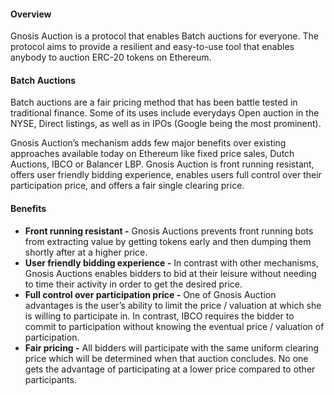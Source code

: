 #### Overview

Gnosis Auction is a protocol that enables Batch auctions for everyone. The protocol aims to provide a resilient and easy-to-use tool that enables anybody to auction ERC-20 tokens on Ethereum. 

#### Batch Auctions

Batch auctions are a fair pricing method that has been battle tested in traditional finance. Some of its uses include everydays Open auction in the NYSE, Direct listings, as well as in IPOs (Google being the most prominent). 

Gnosis Auction’s mechanism adds few major benefits over existing approaches available today on Ethereum like fixed price sales, Dutch Auctions, IBCO or Balancer LBP. Gnosis Auction is front running resistant, offers user friendly bidding experience, enables users full control over their participation price, and offers a fair single clearing price. 

#### Benefits 

- **Front running resistant -** Gnosis Auctions prevents front running bots from extracting value by getting tokens early and then dumping them shortly after at a higher price.
- **User friendly bidding experience -** In contrast with other mechanisms, Gnosis Auctions enables bidders to bid at their leisure without needing to time their activity in order to get the desired price.
- **Full control over participation price -** One of Gnosis Auction advantages is the user’s ability to limit the price / valuation at which she is willing to participate in. In contrast, IBCO requires the bidder to commit to participation without knowing the eventual price / valuation of participation.
- **Fair pricing -** All bidders will participate with the same uniform clearing price which will be determined when that auction concludes. No one gets the advantage of participating at a lower price compared to other participants.


